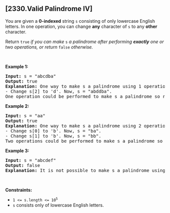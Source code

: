 ## [2330.Valid Palindrome IV]
<p>You are given a <strong>0-indexed</strong> string <code>s</code> consisting of only lowercase English letters. In one operation, you can change <strong>any</strong> character of <code>s</code> to any <strong>other</strong> character.</p>

<p>Return <code>true</code><em> if you can make </em><code>s</code><em> a palindrome after performing <strong>exactly</strong> one or two operations, or return </em><code>false</code><em> otherwise.</em></p>

<p>&nbsp;</p>
<p><strong class="example">Example 1:</strong></p>

<pre>
<strong>Input:</strong> s = &quot;abcdba&quot;
<strong>Output:</strong> true
<strong>Explanation:</strong> One way to make s a palindrome using 1 operation is:
- Change s[2] to &#39;d&#39;. Now, s = &quot;abddba&quot;.
One operation could be performed to make s a palindrome so return true.
</pre>

<p><strong class="example">Example 2:</strong></p>

<pre>
<strong>Input:</strong> s = &quot;aa&quot;
<strong>Output:</strong> true
<strong>Explanation:</strong> One way to make s a palindrome using 2 operations is:
- Change s[0] to &#39;b&#39;. Now, s = &quot;ba&quot;.
- Change s[1] to &#39;b&#39;. Now, s = &quot;bb&quot;.
Two operations could be performed to make s a palindrome so return true.
</pre>

<p><strong class="example">Example 3:</strong></p>

<pre>
<strong>Input:</strong> s = &quot;abcdef&quot;
<strong>Output:</strong> false
<strong>Explanation:</strong> It is not possible to make s a palindrome using one or two operations so return false.
</pre>

<p>&nbsp;</p>
<p><strong>Constraints:</strong></p>

<ul>
	<li><code>1 &lt;= s.length &lt;= 10<sup>5</sup></code></li>
	<li><code>s</code> consists only of lowercase English letters.</li>
</ul>
